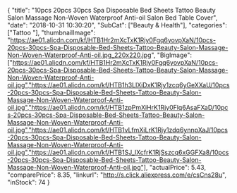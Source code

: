 {
	"title": "10pcs 20pcs 30pcs Spa Disposable Bed Sheets Tattoo Beauty Salon Massage Non-Woven Waterproof Anti-oil Salon Bed Table Cover",
	"date": "2018-10-31 10:30:20",
	"SubCat": ["Beauty & Health"],
	"categories": ["Tattoo "],
	"thumbnailImage": "https://ae01.alicdn.com/kf/HTB1Hr2mXcTxK1Rjy0Fgq6yovpXaN/10pcs-20pcs-30pcs-Spa-Disposable-Bed-Sheets-Tattoo-Beauty-Salon-Massage-Non-Woven-Waterproof-Anti-oil.jpg_220x220.jpg",
	"BigImage": ["https://ae01.alicdn.com/kf/HTB1Hr2mXcTxK1Rjy0Fgq6yovpXaN/10pcs-20pcs-30pcs-Spa-Disposable-Bed-Sheets-Tattoo-Beauty-Salon-Massage-Non-Woven-Waterproof-Anti-oil.jpg","https://ae01.alicdn.com/kf/HTB1h3LlXiDxK1Rjy1zcq6yGeXXaU/10pcs-20pcs-30pcs-Spa-Disposable-Bed-Sheets-Tattoo-Beauty-Salon-Massage-Non-Woven-Waterproof-Anti-oil.jpg","https://ae01.alicdn.com/kf/HTB1zpPmXiHrK1Rjy0Flq6AsaFXaD/10pcs-20pcs-30pcs-Spa-Disposable-Bed-Sheets-Tattoo-Beauty-Salon-Massage-Non-Woven-Waterproof-Anti-oil.jpg","https://ae01.alicdn.com/kf/HTB1vLfmXiLrK1Rjy1zdq6ynnpXaJ/10pcs-20pcs-30pcs-Spa-Disposable-Bed-Sheets-Tattoo-Beauty-Salon-Massage-Non-Woven-Waterproof-Anti-oil.jpg","https://ae01.alicdn.com/kf/HTB1SJ_lXcfrK1RjSszcq6xGGFXa8/10pcs-20pcs-30pcs-Spa-Disposable-Bed-Sheets-Tattoo-Beauty-Salon-Massage-Non-Woven-Waterproof-Anti-oil.jpg"],
	"actualPrice": 5.43,
	"comparePrice": 8.35,
	"linkurl": "http://s.click.aliexpress.com/e/csCns28u",
	"inStock": 74
}
